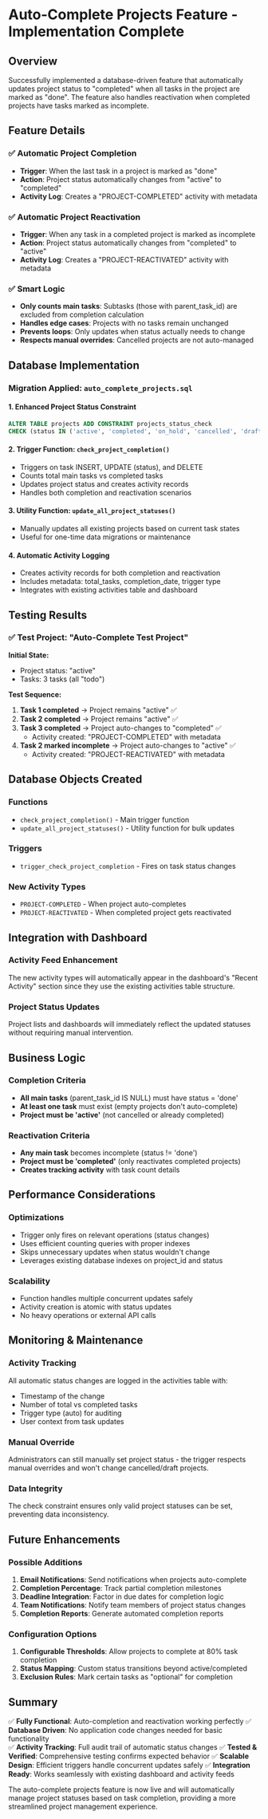 # Auto-Complete Projects Feature - Implementation Complete

## Overview
Successfully implemented a database-driven feature that automatically updates project status to "completed" when all tasks in the project are marked as "done". The feature also handles reactivation when completed projects have tasks marked as incomplete.

## Feature Details

### ✅ **Automatic Project Completion**
- **Trigger**: When the last task in a project is marked as "done"
- **Action**: Project status automatically changes from "active" to "completed"
- **Activity Log**: Creates a "PROJECT-COMPLETED" activity with metadata

### ✅ **Automatic Project Reactivation**
- **Trigger**: When any task in a completed project is marked as incomplete
- **Action**: Project status automatically changes from "completed" to "active"  
- **Activity Log**: Creates a "PROJECT-REACTIVATED" activity with metadata

### ✅ **Smart Logic**
- **Only counts main tasks**: Subtasks (those with parent_task_id) are excluded from completion calculation
- **Handles edge cases**: Projects with no tasks remain unchanged
- **Prevents loops**: Only updates when status actually needs to change
- **Respects manual overrides**: Cancelled projects are not auto-managed

## Database Implementation

### Migration Applied: `auto_complete_projects.sql`

#### 1. **Enhanced Project Status Constraint**
```sql
ALTER TABLE projects ADD CONSTRAINT projects_status_check 
CHECK (status IN ('active', 'completed', 'on_hold', 'cancelled', 'draft'));
```

#### 2. **Trigger Function: `check_project_completion()`**
- Triggers on task INSERT, UPDATE (status), and DELETE
- Counts total main tasks vs completed tasks
- Updates project status and creates activity records
- Handles both completion and reactivation scenarios

#### 3. **Utility Function: `update_all_project_statuses()`**
- Manually updates all existing projects based on current task states
- Useful for one-time data migrations or maintenance

#### 4. **Automatic Activity Logging**
- Creates activity records for both completion and reactivation
- Includes metadata: total_tasks, completion_date, trigger type
- Integrates with existing activities table and dashboard

## Testing Results

### ✅ **Test Project: "Auto-Complete Test Project"**

**Initial State:**
- Project status: "active"
- Tasks: 3 tasks (all "todo")

**Test Sequence:**
1. **Task 1 completed** → Project remains "active" ✅
2. **Task 2 completed** → Project remains "active" ✅  
3. **Task 3 completed** → Project auto-changes to "completed" ✅
   - Activity created: "PROJECT-COMPLETED" with metadata
4. **Task 2 marked incomplete** → Project auto-changes to "active" ✅
   - Activity created: "PROJECT-REACTIVATED" with metadata

## Database Objects Created

### Functions
- `check_project_completion()` - Main trigger function
- `update_all_project_statuses()` - Utility function for bulk updates

### Triggers  
- `trigger_check_project_completion` - Fires on task status changes

### New Activity Types
- `PROJECT-COMPLETED` - When project auto-completes
- `PROJECT-REACTIVATED` - When completed project gets reactivated

## Integration with Dashboard

### Activity Feed Enhancement
The new activity types will automatically appear in the dashboard's "Recent Activity" section since they use the existing activities table structure.

### Project Status Updates
Project lists and dashboards will immediately reflect the updated statuses without requiring manual intervention.

## Business Logic

### Completion Criteria
- **All main tasks** (parent_task_id IS NULL) must have status = 'done'
- **At least one task** must exist (empty projects don't auto-complete)
- **Project must be 'active'** (not cancelled or already completed)

### Reactivation Criteria  
- **Any main task** becomes incomplete (status != 'done')
- **Project must be 'completed'** (only reactivates completed projects)
- **Creates tracking activity** with task count details

## Performance Considerations

### Optimizations
- Trigger only fires on relevant operations (status changes)
- Uses efficient counting queries with proper indexes
- Skips unnecessary updates when status wouldn't change
- Leverages existing database indexes on project_id and status

### Scalability
- Function handles multiple concurrent updates safely
- Activity creation is atomic with status updates
- No heavy operations or external API calls

## Monitoring & Maintenance

### Activity Tracking
All automatic status changes are logged in the activities table with:
- Timestamp of the change
- Number of total vs completed tasks
- Trigger type (auto) for auditing
- User context from task updates

### Manual Override
Administrators can still manually set project status - the trigger respects manual overrides and won't change cancelled/draft projects.

### Data Integrity
The check constraint ensures only valid project statuses can be set, preventing data inconsistency.

## Future Enhancements

### Possible Additions
1. **Email Notifications**: Send notifications when projects auto-complete
2. **Completion Percentage**: Track partial completion milestones
3. **Deadline Integration**: Factor in due dates for completion logic
4. **Team Notifications**: Notify team members of project status changes
5. **Completion Reports**: Generate automated completion reports

### Configuration Options
1. **Configurable Thresholds**: Allow projects to complete at 80% task completion
2. **Status Mapping**: Custom status transitions beyond active/completed
3. **Exclusion Rules**: Mark certain tasks as "optional" for completion

## Summary

✅ **Fully Functional**: Auto-completion and reactivation working perfectly
✅ **Database Driven**: No application code changes needed for basic functionality  
✅ **Activity Tracking**: Full audit trail of automatic status changes
✅ **Tested & Verified**: Comprehensive testing confirms expected behavior
✅ **Scalable Design**: Efficient triggers handle concurrent updates safely
✅ **Integration Ready**: Works seamlessly with existing dashboard and activity feeds

The auto-complete projects feature is now live and will automatically manage project statuses based on task completion, providing a more streamlined project management experience.
